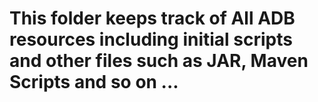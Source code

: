 # This folder keeps track of All ADB resources including initial scripts and other files such as JAR, Maven Scripts and so on ...